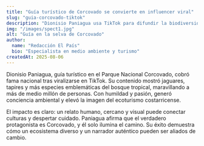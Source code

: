 ```yaml
---
title: "Guía turístico de Corcovado se convierte en influencer viral"
slug: "guia-corcovado-tiktok"
description: "Dionisio Paniagua usa TikTok para difundir la biodiversidad del Parque Nacional Corcovado."
img: "/images/spect1.jpg"
alt: "Guía en la selva de Corcovado"
author:
  name: "Redacción El País"
  bio: "Especialista en medio ambiente y turismo"
createdAt: 2025-08-06
---
```


Dionisio Paniagua, guía turístico en el Parque Nacional Corcovado, cobró fama nacional tras viralizarse en TikTok. Su contenido mostró jaguares, tapires y más especies emblemáticas del bosque tropical, maravillando a más de medio millón de personas. Con humildad y pasión, generó conciencia ambiental y elevó la imagen del ecoturismo costarricense.

El impacto es claro: un relato humano, cercano y visual puede conectar culturas y despertar cuidado. Paniagua afirma que el verdadero protagonista es Corcovado, y él solo ilumina el camino. Su éxito demuestra cómo un ecosistema diverso y un narrador auténtico pueden ser aliados de cambio.


